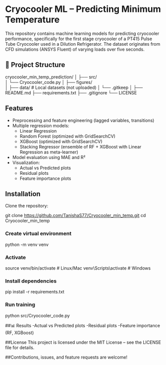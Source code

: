 # Cryocooler ML – Predicting Minimum Temperature

This repository contains machine learning models for predicting cryocooler performance, specifically for the first stage cryocooler of a PT415 Pulse Tube Cryocooler used in a Dilution Refrigerator.
The dataset originates from CFD simulations (ANSYS Fluent) of varying loads over five seconds.

## 📂 Project Structure
   cryocooler_min_temp_prediction/
│
├── src/                   
│   └── Cryocooler_code.py
│
├── figures/               
│
├── data/                  # Local datasets (not uploaded)
│   └── .gitkeep
│
├── README.md
├── requirements.txt
├── .gitignore
└── LICENSE


## Features
- Preprocessing and feature engineering (lagged variables, transitions)
- Multiple regression models:
  - Linear Regression
  - Random Forest (optimized with GridSearchCV)
  - XGBoost (optimized with GridSearchCV)
  - Stacking Regressor (ensemble of RF + XGBoost with Linear Regression as meta-learner)
- Model evaluation using MAE and R²
- Visualization:
  - Actual vs Predicted plots
  - Residual plots
  - Feature importance plots

## Installation

Clone the repository:

git clone https://github.com/TanishaS77/Cryocooler_min_temp.git
cd Cryocooler_min_temp

### Create virtual environment
python -m venv venv

### Activate
source venv/bin/activate   # Linux/Mac
venv\Scripts\activate      # Windows

### Install dependencies
pip install -r requirements.txt

### Run training
python src/Cryocooler_code.py


##📊 Results
-Actual vs Predicted plots
-Residual plots
-Feature importance (RF, XGBoost)

##License
This project is licensed under the MIT License – see the LICENSE file for details.

##Contributions, issues, and feature requests are welcome!


 